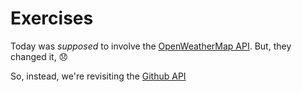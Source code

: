 # Exercises

Today was _supposed_ to involve the [OpenWeatherMap API](https://openweathermap.org/api). But, they changed it, 😞

So, instead, we're revisiting the [Github API](https://github.com/ccs-fall-2023/exercises/tree/main/react-github-fetch)

